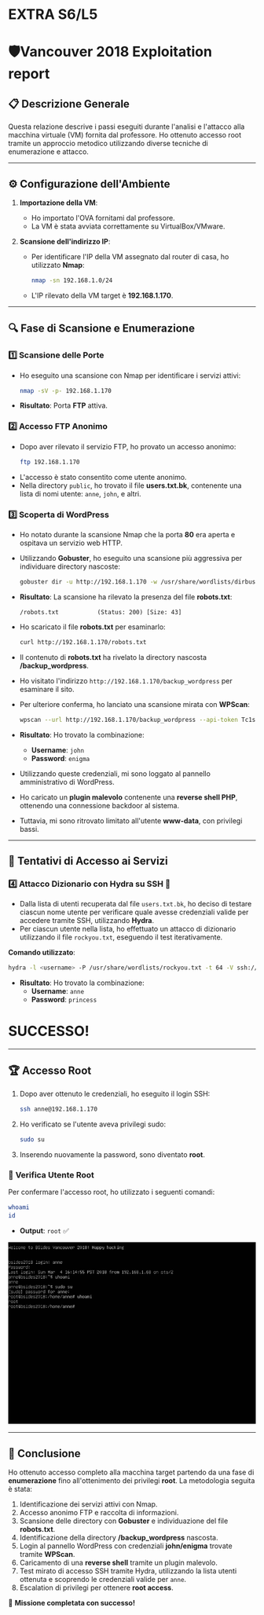 # EXTRA S6/L5
# 🛡️Vancouver 2018 Exploitation report

## 📋 **Descrizione Generale**
Questa relazione descrive i passi eseguiti durante l'analisi e l'attacco alla macchina virtuale (VM) fornita dal professore. Ho ottenuto accesso root tramite un approccio metodico utilizzando diverse tecniche di enumerazione e attacco.

---

## ⚙️ **Configurazione dell'Ambiente**
1. **Importazione della VM**: 
   - Ho importato l'OVA fornitami dal professore.
   - La VM è stata avviata correttamente su VirtualBox/VMware.

2. **Scansione dell'indirizzo IP**:
   - Per identificare l'IP della VM assegnato dal router di casa, ho utilizzato **Nmap**:
     ```bash
     nmap -sn 192.168.1.0/24
     ```
   - L'IP rilevato della VM target è **192.168.1.170**.

---

## 🔍 **Fase di Scansione e Enumerazione**
### 1️⃣ **Scansione delle Porte**
- Ho eseguito una scansione con Nmap per identificare i servizi attivi:
  ```bash
  nmap -sV -p- 192.168.1.170
  ```
- **Risultato**: Porta **FTP** attiva.

### 2️⃣ **Accesso FTP Anonimo**
- Dopo aver rilevato il servizio FTP, ho provato un accesso anonimo:
  ```bash
  ftp 192.168.1.170
  ```
- L'accesso è stato consentito come utente anonimo.
- Nella directory `public`, ho trovato il file **users.txt.bk**, contenente una lista di nomi utente: `anne`, `john`, e altri.

### 3️⃣ **Scoperta di WordPress**
- Ho notato durante la scansione Nmap che la porta **80** era aperta e ospitava un servizio web HTTP.
- Utilizzando **Gobuster**, ho eseguito una scansione più aggressiva per individuare directory nascoste:
  ```bash
  gobuster dir -u http://192.168.1.170 -w /usr/share/wordlists/dirbuster/directory-list-2.3-medium.txt -x php,html,txt -t 50
  ```
- **Risultato**: La scansione ha rilevato la presenza del file **robots.txt**:
  ```
  /robots.txt           (Status: 200) [Size: 43]
  ```
- Ho scaricato il file **robots.txt** per esaminarlo:
  ```bash
  curl http://192.168.1.170/robots.txt
  ```
- Il contenuto di **robots.txt** ha rivelato la directory nascosta **/backup_wordpress**.
- Ho visitato l'indirizzo `http://192.168.1.170/backup_wordpress` per esaminare il sito.
- Per ulteriore conferma, ho lanciato una scansione mirata con **WPScan**:
  ```bash
  wpscan --url http://192.168.1.170/backup_wordpress --api-token Tc1sdQWKLxFRktkneIXAx6CiY5a98HdnyhYaBr34058 --enumerate u --passwords /usr/share/wordlists/rockyou.txt
  ```
- **Risultato**: Ho trovato la combinazione:
  - **Username**: `john`
  - **Password**: `enigma`

- Utilizzando queste credenziali, mi sono loggato al pannello amministrativo di WordPress.
- Ho caricato un **plugin malevolo** contenente una **reverse shell PHP**, ottenendo una connessione backdoor al sistema.
- Tuttavia, mi sono ritrovato limitato all'utente **www-data**, con privilegi bassi.

---

## 🔐 **Tentativi di Accesso ai Servizi**
### 4️⃣ **Attacco Dizionario con Hydra su SSH** 🚀
- Dalla lista di utenti recuperata dal file `users.txt.bk`, ho deciso di testare ciascun nome utente per verificare quale avesse credenziali valide per accedere tramite SSH, utilizzando **Hydra**.
- Per ciascun utente nella lista, ho effettuato un attacco di dizionario utilizzando il file `rockyou.txt`, eseguendo il test iterativamente.

**Comando utilizzato**:
```bash
hydra -l <username> -P /usr/share/wordlists/rockyou.txt -t 64 -V ssh://192.168.1.170
```

- **Risultato**: Ho trovato la combinazione:
  - **Username**: `anne`
  - **Password**: `princess`

# SUCCESSO!

---

## 🏆 **Accesso Root**
1. Dopo aver ottenuto le credenziali, ho eseguito il login SSH:
   ```bash
   ssh anne@192.168.1.170
   ```
2. Ho verificato se l'utente aveva privilegi sudo:
   ```bash
   sudo su
   ```
3. Inserendo nuovamente la password, sono diventato **root**.

### 📌 **Verifica Utente Root**
Per confermare l'accesso root, ho utilizzato i seguenti comandi:
```bash
whoami
id
```
- **Output**: `root` ✅

![Success](./RootSuccess.png)

---

## 🎯 **Conclusione**
Ho ottenuto accesso completo alla macchina target partendo da una fase di **enumerazione** fino all'ottenimento dei privilegi **root**. La metodologia seguita è stata:

1. Identificazione dei servizi attivi con Nmap.
2. Accesso anonimo FTP e raccolta di informazioni.
3. Scansione delle directory con **Gobuster** e individuazione del file **robots.txt**.
4. Identificazione della directory **/backup_wordpress** nascosta.
5. Login al pannello WordPress con credenziali **john/enigma** trovate tramite **WPScan**.
6. Caricamento di una **reverse shell** tramite un plugin malevolo.
7. Test mirato di accesso SSH tramite Hydra, utilizzando la lista utenti ottenuta e scoprendo le credenziali valide per `anne`.
8. Escalation di privilegi per ottenere **root access**.

🚀 **Missione completata con successo!**
